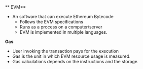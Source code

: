 ** EVM**

* An software that can execute Ethereum Bytecode
  * Follows the EVM specifications
  * Runs as a process on a computer/server
  * EVM is implemented in multiple languages.

**Gas**

* User invoking the transaction pays for the execution
* Gas is the unit in which EVM resource usage is measured. 
* Gas calculations depends on the instructions and the storage.



